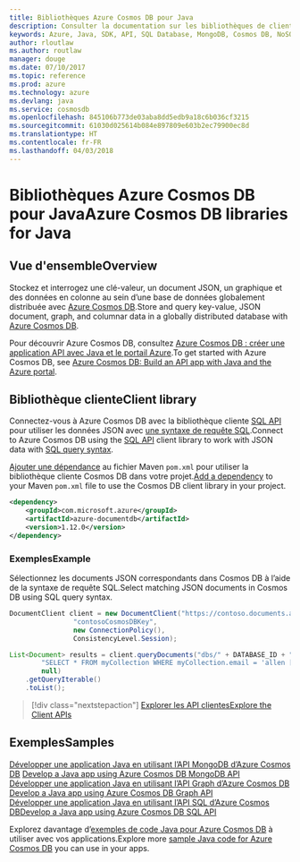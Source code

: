 ```yaml
---
title: Bibliothèques Azure Cosmos DB pour Java
description: Consulter la documentation sur les bibliothèques de client Java pour Azure Cosmos DB
keywords: Azure, Java, SDK, API, SQL Database, MongoDB, Cosmos DB, NoSQL
author: rloutlaw
ms.author: routlaw
manager: douge
ms.date: 07/10/2017
ms.topic: reference
ms.prod: azure
ms.technology: azure
ms.devlang: java
ms.service: cosmosdb
ms.openlocfilehash: 845106b773de03aba8dd5edb9a18c6b036cf3215
ms.sourcegitcommit: 61030d025614b084e897809e603b2ec79900ec8d
ms.translationtype: HT
ms.contentlocale: fr-FR
ms.lasthandoff: 04/03/2018
---
```

# <a name="azure-cosmos-db-libraries-for-java"></a><span data-ttu-id="8739c-104">Bibliothèques Azure Cosmos DB pour Java</span><span class="sxs-lookup"><span data-stu-id="8739c-104">Azure Cosmos DB libraries for Java</span></span>

## <a name="overview"></a><span data-ttu-id="8739c-105">Vue d'ensemble</span><span class="sxs-lookup"><span data-stu-id="8739c-105">Overview</span></span>

<span data-ttu-id="8739c-106">Stockez et interrogez une clé-valeur, un document JSON, un graphique et des données en colonne au sein d’une base de données globalement distribuée avec [Azure Cosmos DB](/azure/cosmos-db/introduction).</span><span class="sxs-lookup"><span data-stu-id="8739c-106">Store and query key-value, JSON document, graph, and columnar data in a globally distributed database with [Azure Cosmos DB](/azure/cosmos-db/introduction).</span></span>

<span data-ttu-id="8739c-107">Pour découvrir Azure Cosmos DB, consultez [Azure Cosmos DB : créer une application API avec Java et le portail Azure](/azure/cosmos-db/create-sql-api-java).</span><span class="sxs-lookup"><span data-stu-id="8739c-107">To get started with Azure Cosmos DB, see [Azure Cosmos DB: Build an API app with Java and the Azure portal](/azure/cosmos-db/create-sql-api-java).</span></span>

## <a name="client-library"></a><span data-ttu-id="8739c-108">Bibliothèque cliente</span><span class="sxs-lookup"><span data-stu-id="8739c-108">Client library</span></span>

<span data-ttu-id="8739c-109">Connectez-vous à Azure Cosmos DB avec la bibliothèque cliente [SQL API](/azure/cosmos-db/sql-api-introduction) pour utiliser les données JSON avec [une syntaxe de requête SQL](/azure/cosmos-db/sql-api-sql-query).</span><span class="sxs-lookup"><span data-stu-id="8739c-109">Connect to Azure Cosmos DB using the [SQL API](/azure/cosmos-db/sql-api-introduction) client library to work with JSON data with [SQL query syntax](/azure/cosmos-db/sql-api-sql-query).</span></span>

<span data-ttu-id="8739c-110">[Ajouter une dépendance](https://maven.apache.org/guides/getting-started/index.html#How_do_I_use_external_dependencies) au fichier Maven `pom.xml` pour utiliser la bibliothèque cliente Cosmos DB dans votre projet.</span><span class="sxs-lookup"><span data-stu-id="8739c-110">[Add a dependency](https://maven.apache.org/guides/getting-started/index.html#How_do_I_use_external_dependencies) to your Maven `pom.xml` file to use the Cosmos DB client library in your project.</span></span>

```XML
<dependency>
    <groupId>com.microsoft.azure</groupId>
    <artifactId>azure-documentdb</artifactId>
    <version>1.12.0</version>
</dependency>
```

### <a name="example"></a><span data-ttu-id="8739c-111">Exemples</span><span class="sxs-lookup"><span data-stu-id="8739c-111">Example</span></span>

<span data-ttu-id="8739c-112">Sélectionnez les documents JSON correspondants dans Cosmos DB à l’aide de la syntaxe de requête SQL.</span><span class="sxs-lookup"><span data-stu-id="8739c-112">Select matching JSON documents in Cosmos DB using SQL query syntax.</span></span>

```java
DocumentClient client = new DocumentClient("https://contoso.documents.azure.com:443",
                "contosoCosmosDBKey", 
                new ConnectionPolicy(),
                ConsistencyLevel.Session);

List<Document> results = client.queryDocuments("dbs/" + DATABASE_ID + "/colls/" + COLLECTION_ID,
        "SELECT * FROM myCollection WHERE myCollection.email = 'allen [at] contoso.com'",
        null)
    .getQueryIterable()
    .toList();

```

> [!div class="nextstepaction"]
> [<span data-ttu-id="8739c-113">Explorer les API clientes</span><span class="sxs-lookup"><span data-stu-id="8739c-113">Explore the Client APIs</span></span>](/java/api/overview/azure/cosmosdb/clientlibrary)


## <a name="samples"></a><span data-ttu-id="8739c-114">Exemples</span><span class="sxs-lookup"><span data-stu-id="8739c-114">Samples</span></span>

<span data-ttu-id="8739c-115">[Développer une application Java en utilisant l’API MongoDB d’Azure Cosmos DB][2] </span><span class="sxs-lookup"><span data-stu-id="8739c-115">[Develop a Java app using Azure Cosmos DB MongoDB API][2] </span></span>  
<span data-ttu-id="8739c-116">[Développer une application Java en utilisant l’API Graph d’Azure Cosmos DB][3] </span><span class="sxs-lookup"><span data-stu-id="8739c-116">[Develop a Java app using Azure Cosmos DB Graph API][3] </span></span>  
<span data-ttu-id="8739c-117">[Développer une application Java en utilisant l’API SQL d’Azure Cosmos DB][4]</span><span class="sxs-lookup"><span data-stu-id="8739c-117">[Develop a Java app using Azure Cosmos DB SQL API][4]</span></span>        

<span data-ttu-id="8739c-118">Explorez davantage d’[exemples de code Java pour Azure Cosmos DB](https://azure.microsoft.com/resources/samples/?platform=java&term=cosmos) à utiliser avec vos applications.</span><span class="sxs-lookup"><span data-stu-id="8739c-118">Explore more [sample Java code for Azure Cosmos DB](https://azure.microsoft.com/resources/samples/?platform=java&term=cosmos) you can use in your apps.</span></span>

[2]: https://github.com/Azure-Samples/azure-cosmos-db-mongodb-java-getting-started
[3]: https://github.com/Azure-Samples/azure-cosmos-db-graph-java-getting-started
[4]: https://github.com/Azure-Samples/azure-cosmos-db-documentdb-java-getting-started
